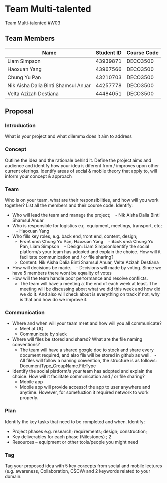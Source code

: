 # Team Multi-talented
Team Multi-talented #W03

## Team Members
Name | Student ID | Course Code
-- | -- | -- 
Liam Simpson | 43939871 | DECO3500
Haoxuan Yang | 43967566 | DECO3500
Chung Yu Pan | 43210703 | DECO3500
Nik Aisha Dalia Binti Shamsul Anuar| 44257778 | DECO3500
Velta Azizah Destiana | 44484051 | DECO3500
  
## Proposal 
### Introduction
 What is your project and what dilemma does it aim to address

### Concept
 Outline the idea and the rationale behind it. Define the project aims and audience and identify how
your idea is diferent from / improves upon other current oferings. Identify areas of social & mobile theory
that apply to, will inform your concept & approach

### Team
 Who is on your team, what are their responsibilities, and how will you work together? List all the
members and their course code. Identify: 
 * Who will lead the team and manage the project;
    - Nik Aisha Dalia Binti Shamsul Anuar
 * Who is responsible for logistics e.g. equipment, meetings, transport, etc;
    - Haoxuan Yang
 * Who fills key roles, e.g. back end, front end, content, design;
    - Front end: Chung Yu Pan, Haoxuan Yang
    - Back end: Chung Yu Pan, Liam Simpson
    - Design: Liam SimpsonIdentify the social platform/s your team has adopted and explain the choice. How will it facilitate communication and / or file sharing?
    - Content: Nik Aisha Dalia Binti Shamsul Anuar, Velte Azizah Destiana
 * How will decisions be made.
    - Decisions will made by voting. Since we have 5 members there wont be equality of votes
 * How will the team handle poor performance and resolve conflicts.
    - The team will have a meeting at the end of each week at least. The meeting will be discussing about what we did this week and how       did we do it. And also will check about is everything on track if not, why is that and how do we improve it.

### Communication
 * Where and when will your team meet and how will you all communicate?
   - Meet at UQ
   - Communicate by slack
 * Where will files be stored and shared? What are the file naming conventions?
   - The team will have a shared google doc to stock and share every document required, and also file will be stored in github as well.
   - All files will follow a naming convention, the structure is as follows:   DocumentType_GroupName.FileType
 * Identify the social platform/s your team has adopted and explain the choice. How will it facilitate communication and / or file sharing?
   - Mobile app
   - Mobile app will provide accessof the app to user anywhere and anytime. However, for somefuction it required network to work properly. 

### Plan 
 Identify the key tasks that need to be completed and when. Identify: 
* Project phases e.g. research; requirements; design; construction;
* Key deliverables for each phase (Milestones) ; 2
* Resources – equipment or other tools/people you might need

### Tag
 Tag your proposed idea with 5 key concepts from social and mobile lectures (e.g. awareness,
Collaboration, CSCW) and 2 keywords related to your domain.
